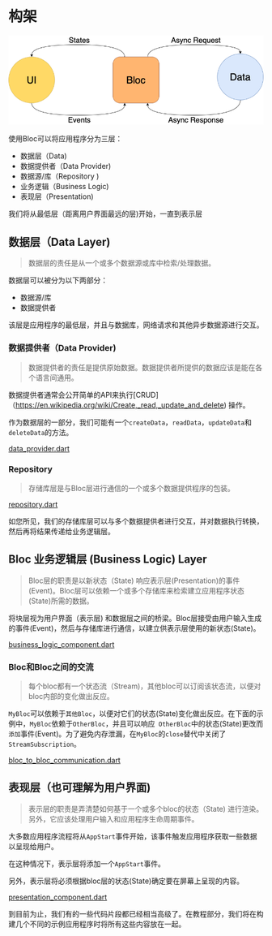# 构架

![Bloc的构架](../assets/bloc_architecture.png) 

使用Bloc可以将应用程序分为三层：

-  数据层（Data)
  - 数据提供者（Data Provider)
  - 数据源/库（Repository )
-  业务逻辑（Business Logic)
-  表现层（Presentation)

我们将从最低层（距离用户界面最远的层)开始，一直到表示层

## 数据层（Data Layer)

> 数据层的责任是从一个或多个数据源或库中检索/处理数据。

数据层可以被分为以下两部分：

- 数据源/库
- 数据提供者

该层是应用程序的最低层，并且与数据库，网络请求和其他异步数据源进行交互。

### 数据提供者（Data Provider)

> 数据提供者的责任是提供原始数据。数据提供者所提供的数据应该是能在各个语言间通用。

数据提供者通常会公开简单的API来执行[CRUD]（https://en.wikipedia.org/wiki/Create,_read,_update_and_delete) 操作。

作为数据层的一部分，我们可能有一个`createData`，`readData`，`updateData`和`deleteData`的方法。

[data_provider.dart](../_snippets/architecture/data_provider.dart.md ':include')

### Repository

> 存储库层是与Bloc层进行通信的一个或多个数据提供程序的包装。

[repository.dart](../_snippets/architecture/repository.dart.md ':include')

如您所见，我们的存储库层可以与多个数据提供者进行交互，并对数据执行转换，然后再将结果传递给业务逻辑层。

## Bloc 业务逻辑层 (Business Logic) Layer

> Bloc层的职责是以新状态（State) 响应表示层(Presentation)的事件(Event)。Bloc层可以依赖一个或多个存储库来检索建立应用程序状态(State)所需的数据。

将块层视为用户界面（表示层) 和数据层之间的桥梁。Bloc层接受由用户输入生成的事件(Event)，然后与存储库进行通信，以建立供表示层使用的新状态(State)。

[business_logic_component.dart](../_snippets/architecture/business_logic_component.dart.md ':include')

### Bloc和Bloc之间的交流

> 每个bloc都有一个状态流（Stream)，其他bloc可以订阅该状态流，以便对bloc内部的变化做出反应。

`MyBloc`可以依赖于`其他Bloc`，以便对它们的状态(State)变化做出反应。在下面的示例中，`MyBloc`依赖于`OtherBloc`，并且可以响应` OtherBloc`中的状态(State)更改而`添加`事件(Event)。为了避免内存泄漏，在`MyBloc`的`close`替代中关闭了`StreamSubscription`。

[bloc_to_bloc_communication.dart](../_snippets/architecture/bloc_to_bloc_communication.dart.md ':include')

## 表现层（也可理解为用户界面)

> 表示层的职责是弄清楚如何基于一个或多个bloc的状态（State) 进行渲染。另外，它应该处理用户输入和应用程序生命周期事件。

大多数应用程序流程将从`AppStart`事件开始，该事件触发应用程序获取一些数据以呈现给用户。

在这种情况下，表示层将添加一个`AppStart`事件。

另外，表示层将必须根据bloc层的状态(State)确定要在屏幕上呈现的内容。

[presentation_component.dart](../_snippets/architecture/presentation_component.dart.md ':include')

到目前为止，我们有的一些代码片段都已经相当高级了。在教程部分，我们将在构建几个不同的示例应用程序时将所有这些内容放在一起。
